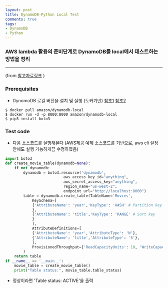```yaml
---
layout: post
title: DynamoDB-Python Local Test
comments: true
tags:
- DynamoDB
- Python
---
```


### AWS lambda 활용의 준비단계로 DynamoDB를 local에서 테스트하는 방법을 정리
------
(from [참고자료링크](https://docs.aws.amazon.com/amazondynamodb/latest/developerguide/GettingStarted.Python.html>) )

### Prerequisites
- DynomoDB 로컬 버전을 설치 및 실행 (도커기반) [참조1](https://docs.aws.amazon.com/amazondynamodb/latest/developerguide/DynamoDBLocal.DownloadingAndRunning.html) [참조2](https://medium.com/@byeonggukgong/using-amazon-dynamodb-in-local-environment-feat-docker-fafbb420e161)
```console
$ docker pull amazon/dynamodb-local
$ docker run -d -p 8000:8000 amazon/dynamodb-local
$ pip3 install boto3
```

### Test code
- 다음 소스코드를 실행해본다 (AWS제공 예제 소스코드를 기반으로, aws cli 설정 안해도 실행 가능하게끔 수정하였음)
```python
import boto3
def create_movie_table(dynamodb=None):
	if not dynamodb:
		dynamodb = boto3.resource('dynamodb',
                          aws_access_key_id="anything",
                          aws_secret_access_key="anything",
                          region_name="us-west-2",
                          endpoint_url="http://localhost:8000")
		table = dynamodb.create_table(TableName='Movies',
			KeySchema=[
			{'AttributeName': 'year','KeyType': 'HASH' # Partition key
			},
			{'AttributeName': 'title','KeyType': 'RANGE' # Sort key
			}
			],
			AttributeDefinitions=[
			{'AttributeName': 'year','AttributeType': 'N'},
			{'AttributeName': 'title','AttributeType': 'S'},
			],
			ProvisionedThroughput={'ReadCapacityUnits': 10, 'WriteCapacityUnits': 10}
		)
	return table
if __name__ == '__main__':
	movie_table = create_movie_table()
	print("Table status:", movie_table.table_status)
```
- 정상이라면 'Table status: ACTIVE'을 출력
